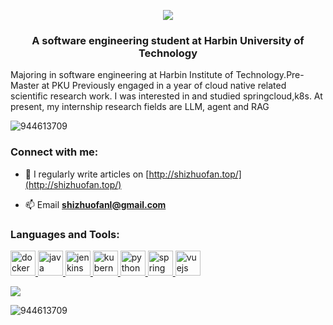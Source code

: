 <p align="center">
<img src="https://capsule-render.vercel.app/api?type=waving&color=timeGradient&height=300&&section=header&text={Hi 👋}&fontSize=90&fontAlign=50&fontAlignY=30&desc={I'm Shi Zhuofan}&descAlign=50&descSize=30&descAlignY=60&animation=twinkling" />
</p>
<h3 align="center">A software engineering student at Harbin University of Technology</h3>
Majoring in software engineering at Harbin Institute of Technology.Pre-Master at PKU
Previously engaged in a year of cloud native related scientific research work. I was interested in and studied springcloud,k8s. At present, my internship research fields are LLM, agent and RAG
<p align="left"> <img src="https://komarev.com/ghpvc/?username=944613709&label=Profile%20views&color=0e75b6&style=flat" alt="944613709" /> </p>

<h3 align="left">Connect with me:</h3>
<p align="left">
</p>

- 📝 I regularly write articles on [http://shizhuofan.top/](http://shizhuofan.top/)

- 📫 Email  **shizhuofanl@gmail.com**


<h3 align="left">Languages and Tools:</h3>
<p align="left"> <a href="https://www.docker.com/" target="_blank" rel="noreferrer"> <img src="https://raw.github.com/devicons/devicon/master/icons/docker/docker-original-wordmark.svg" alt="docker" width="40" height="40"/> </a> <a href="https://www.java.com" target="_blank" rel="noreferrer"> <img src="https://raw.github.com/devicons/devicon/master/icons/java/java-original.svg" alt="java" width="40" height="40"/> </a> <a href="https://www.jenkins.io" target="_blank" rel="noreferrer"> <img src="https://www.vectorlogo.zone/logos/jenkins/jenkins-icon.svg" alt="jenkins" width="40" height="40"/> </a> <a href="https://kubernetes.io" target="_blank" rel="noreferrer"> <img src="https://www.vectorlogo.zone/logos/kubernetes/kubernetes-icon.svg" alt="kubernetes" width="40" height="40"/> </a> <a href="https://www.python.org" target="_blank" rel="noreferrer"> <img src="https://raw.github.com/devicons/devicon/master/icons/python/python-original.svg" alt="python" width="40" height="40"/> </a> <a href="https://spring.io/" target="_blank" rel="noreferrer"> <img src="https://www.vectorlogo.zone/logos/springio/springio-icon.svg" alt="spring" width="40" height="40"/> </a> <a href="https://vuejs.org/" target="_blank" rel="noreferrer"> <img src="https://raw.github.com/devicons/devicon/master/icons/vuejs/vuejs-original-wordmark.svg" alt="vuejs" width="40" height="40"/> </a> </p>

<a href=""> <img align="center" src="https://github-readme-stats-sigma-five.vercel.app/api/top-langs/?username=944613709&theme=react&line_height=40&hide=css"/> </a>

<p><img align="center" src="https://github-readme-streak-stats.herokuapp.com/?user=944613709&" alt="944613709" /></p>
